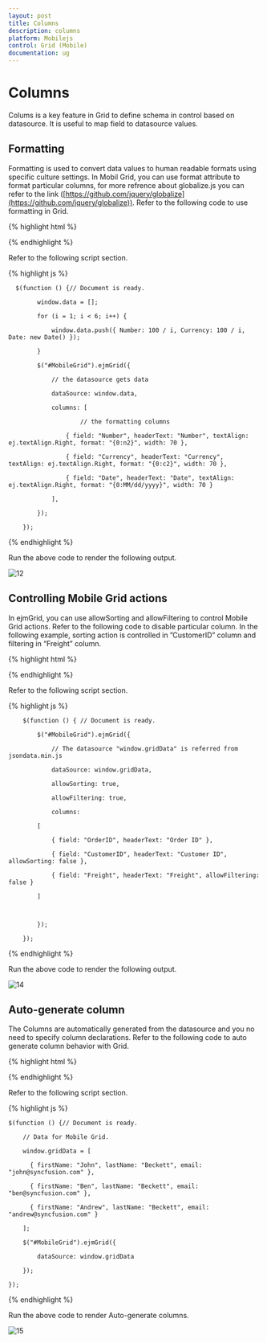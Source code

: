 ```yaml
---
layout: post
title: Columns
description: columns
platform: Mobilejs
control: Grid (Mobile)
documentation: ug
---
```


# Columns

Colums is a key feature in Grid to define schema in control based on datasource. It is useful to map field to datasource values.

## Formatting

Formatting is used to convert data values to human readable formats using specific culture settings. In Mobil Grid, you can use format attribute to format particular columns, for more refrence about globalize.js you can refer to the link ([https://github.com/jquery/globalize](https://github.com/jquery/globalize)). Refer to the following code to use formatting in Grid.

{% highlight html %}


<div id="MobileGrid"></div>



{% endhighlight %}



Refer to the following script section.

{% highlight js %}



      $(function () {// Document is ready.

            window.data = [];

            for (i = 1; i < 6; i++) {

                window.data.push({ Number: 100 / i, Currency: 100 / i, Date: new Date() });

            }

            $("#MobileGrid").ejmGrid({

                // the datasource gets data

                dataSource: window.data,

                columns: [

                        // the formatting columns

                    { field: "Number", headerText: "Number", textAlign: ej.textAlign.Right, format: "{0:n2}", width: 70 },

                    { field: "Currency", headerText: "Currency", textAlign: ej.textAlign.Right, format: "{0:c2}", width: 70 },

                    { field: "Date", headerText: "Date", textAlign: ej.textAlign.Right, format: "{0:MM/dd/yyyy}", width: 70 }

                ],

            });

        });




{% endhighlight %}

Run the above code to render the following output.

![12](Columns_images/Columns_img1.png)



## Controlling Mobile Grid actions

In ejmGrid, you can use allowSorting and allowFiltering to control Mobile Grid actions. Refer to the following code to disable particular column. In the following example, sorting action is controlled in ”CustomerID” column and filtering in “Freight” column.

{% highlight html %}


<div id="MobileGrid"></div>





{% endhighlight %}



Refer to the following script section.

{% highlight js %}

        $(function () { // Document is ready.

            $("#MobileGrid").ejmGrid({

                // The datasource "window.gridData" is referred from jsondata.min.js

                dataSource: window.gridData,

                allowSorting: true,

                allowFiltering: true,

                columns:

            [

                { field: "OrderID", headerText: "Order ID" },

                { field: "CustomerID", headerText: "Customer ID", allowSorting: false },

                { field: "Freight", headerText: "Freight", allowFiltering: false }

            ]



            });

        });



{% endhighlight %}



Run the above code to render the following output.

![14](Columns_images/Columns_img2.png)



## Auto-generate column

The Columns are automatically generated from the datasource and you no need to specify column declarations. Refer to the following code to auto generate column behavior with Grid.

{% highlight html %}


<div id="MobileGrid"></div>





{% endhighlight %}



Refer to the following script section.

{% highlight js %}

    $(function () {// Document is ready.

        // Data for Mobile Grid.

        window.gridData = [

          { firstName: "John", lastName: "Beckett", email: "john@syncfusion.com" },

          { firstName: "Ben", lastName: "Beckett", email: "ben@syncfusion.com" },

          { firstName: "Andrew", lastName: "Beckett", email: "andrew@syncfusion.com" }

        ];

        $("#MobileGrid").ejmGrid({

            dataSource: window.gridData

        });

    });






{% endhighlight %}

Run the above code to render Auto-generate columns.

![15](Columns_images/Columns_img3.png)

